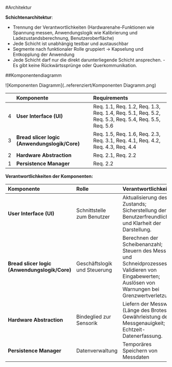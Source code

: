 #Architektur

**Schichtenarchitektur**:



- Trennung der Verantwortlichkeiten (Hardwarenahe-Funktionen wie Spannung messen, Anwendungslogik wie Kalibrierung und
  Ladezustandsberechnung, Benutzeroberfläche)
- Jede Schicht ist unabhängig testbar und austauschbar
- Segmente nach funktionaler Rolle gruppiert → Kapselung und Entkopplung der Anwendung
- Jede Schicht darf nur die direkt darunterliegende Schicht ansprechen.
  -Es gibt keine Rückwärtssprünge oder Querkommunikation.

  


##Komponentendiagramm


![Komponenten Diagramm](..referenziert/Komponenten Diagramm.png)

| | **Komponente** | **Requirements** |
|:-:|:---|:---|
| 4 | **User Interface (UI)** | Req. 1.1, Req. 1.2, Req. 1.3, Req. 1.4, Req. 5.1, Req. 5.2, Req. 5.3, Req. 5.4, Req. 5.5, Req. 5.6 |
| 3 | **Bread slicer logic (Anwendungslogik/Core)** | Req. 1.5, Req. 1.6, Req. 2.3, Req. 3.1, Req. 4.1, Req. 4.2, Req. 4.3, Req. 4.4 |
| 2 | **Hardware Abstraction** | Req. 2.1, Req. 2.2 |
| 1 | **Persistence Manager** | Req. 2.2 |




**Verantwortlichkeiten der Komponenten:**

| **Komponente** | **Rolle** | **Verantwortlichkeiten** |
|:---|:---|:---|
| **User Interface (UI)** | Schnittstelle zum Benutzer | Aktualisierung des Zustands; Sicherstellung der Benutzerfreundlichkeit und Klarheit der Darstellung. |
| **Bread slicer logic (Anwendungslogik/Core)** | Geschäftslogik und Steuerung | Berechnen der Scheibenanzahl; Steuern des Mess- und Schneidprozesses; Validieren von Eingabewerten; Auslösen von Warnungen bei Grenzwertverletzung. |
| **Hardware Abstraction** | Bindeglied zur Sensorik | Liefern der Messwerte (Länge des Brotes); Gewährleistung der Messgenauigkeit; Echtzeit-Datenerfassung. |
| **Persistence Manager** |Datenverwaltung|  Temporäres Speichern von Messdaten|
